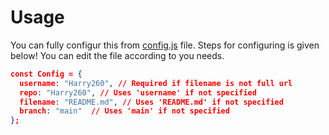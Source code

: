 # Usage

You can fully configur this from [config.js](config.js) file. Steps for configuring is given below! You can edit the file according to you needs.

```json
const Config = {
  username: "Harry260", // Required if filename is not full url
  repo: "Harry260", // Uses 'username' if not specified
  filename: "README.md", // Uses 'README.md' if not specified
  branch: "main"  // Uses 'main' if not specified
};
```
